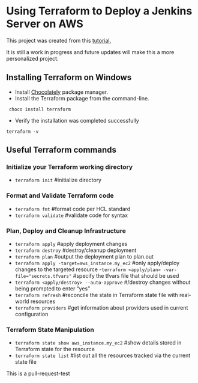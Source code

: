# Using Terraform to Deploy a Jenkins Server on AWS 

This project was created from this [tutorial.](https://www.freecodecamp.org/news/learn-terraform-by-deploying-jenkins-server-on-aws/)

It is still a work in progress and future updates will make this a more personalized project.

## Installing Terraform on Windows
* Install [Chocolately](https://chocolatey.org/install#individual) package manager.
* Install the Terraform package from the command-line.
```properties
 choco install terraform
```
* Verify the installation was completed successfully
```properties
terraform -v
```

## Useful Terraform commands
### Initialize your Terraform working directory
- ```terraform init``` #initialize directory

### Format and Validate Terraform code
- ```terraform fmt``` #format code per HCL standard
- ```terraform validate``` #validate code for syntax

### Plan, Deploy and Cleanup Infrastructure
- ```terraform apply``` #apply deployment changes 
- ```terraform destroy``` #destroy/cleanup deployment
- ```terraform plan``` #output the deployment plan to plan.out
- ```terraform apply -target=aws_instance.my_ec2``` #only apply/deploy changes to the targeted resource
-```terraform <apply/plan> -var-file="secrets.tfvars"``` #specify the tfvars file that should be used
- ```terraform <apply/destroy> --auto-approve``` #/destroy changes without being prompted to enter “yes”
- ```terraform refresh``` #reconcile the state in Terraform state file with real-world resources
- ```terraform providers``` #get information about providers used in current configuration

### Terraform State Manipulation
- ```terraform state show aws_instance.my_ec2``` #show details stored in Terraform state for the resource
- ```terraform state list``` #list out all the resources tracked via the current state file

This is a pull-request-test